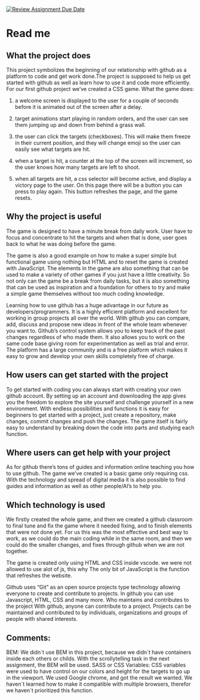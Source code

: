 [![Review Assignment Due Date](https://classroom.github.com/assets/deadline-readme-button-24ddc0f5d75046c5622901739e7c5dd533143b0c8e959d652212380cedb1ea36.svg)](https://classroom.github.com/a/LlYauwvp)

# Read me

## What the project does

This project symbolizes the beginning of our relationship with github as a platform to code and get work done.The project is supposed to help us get started with github as well as learn how to use it and code more efficiently. For our first github project we’ve created a CSS game.
What the game does:

1. a welcome screen is displayed to the user for a couple of seconds before it is animated out of the screen after a delay.

2. target animations start playing in random orders, and the user can see them jumping up and down from behind a grass wall. 

3. the user can click the targets (checkboxes). This will make them freeze in their current position, and they will change emoji so the user can easily see    what targets are hit. 

4. when a target is hit, a counter at the top of the screen will increment, so the user knows how many targets are left to shoot.

5. when all targets are hit, a css selector will become active, and display a victory page to the user. On this page there will be a button you can press      to play again. This button refreshes the page, and the game resets.


## Why the project is useful
The game is designed to have a minute break from daily work. User have to focus and concentrate to hit the targets and when that is done, user goes back to what he was doing before the game.

The game is also a good example on how to make a super simple but functional game using nothing but HTML and to reset the game is created with JavaScript. The elements in the game are also something that can be used to make a variety of other games if you just have a little creativity. So not only can the game be a break from daily tasks, but it is also something that can be used as inspiration and a foundation for others to try and make a simple game themselves without too much coding knowledge.

Learning how to use github has a huge advantage in our future as developers/programmers. It is a highly efficient platform and excellent for working in group projects all over the world. With github you can compare, add, discuss and propose new ideas in front of the whole team whenever you want to. Github’s control system allows you to keep track of the past changes regardless of who made them. It also allows you to work on the same code base giving room for experimentation as well as trial and error. The platform has a large community and is a free platform which makes it easy to grow and develop your own skills completely free of charge. 

## How users can get started with the project
To get started with coding you can always start with creating your own github account. By setting up an account and downloading the app gives you the freedom to explore the site yourself and challenge yourself in a new environment. With endless possibilities and functions it is easy for beginners to get started with a project, just create a repository, make changes, commit changes and push the changes. 
The game itself is fairly easy to understand by breaking down the code into parts and studying each function. 

## Where users can get help with your project
As for github there’s tons of guides and information online teaching you how to use github. 
The game we’ve created is a basic game only requiring css. With the technology and spread of digital media it is also possible to find guides and information as well as other people/AI’s to help you.

## Which technology is used
We firstly created the whole game, and then we created a github classroom to final tune and fix the game where it needed fixing, and to finish elements that were not done yet. For us this was the most effective and best way to work, as we could do the main coding while in the same room, and then we could do the smaller changes, and fixes through github when we are not together. 

The game is created only using HTML and CSS inside vscode. we were not allowed to use alot of js, this why The only bit of JavaScript is the function that refreshes the website. 

Github uses “Git” as an open source projects type technology allowing everyone to create and contribute to projects. In github you can use Javascript, HTML, CSS and many more.
Who maintains and contributes to the project
With github, anyone can contribute to a project. Projects can be maintained and contributed to by individuals, organizations and groups of people with shared interests. 

## Comments:
BEM: We didn´t use BEM in this project, because we didn´t have containers inside each others or childs. With the scrollytelling task in the next assignment, the BEM will be used. 
SASS or CSS Variables: CSS variables were used to have control on our colors and height for the targets to go up in the viewport. 
We used Google chrome, and got the result we wanted. We haven´t learned how to make it compatible with multiple browsers, therefor we haven´t prioritized this function.
